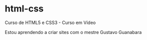 # html-css
 Curso de HTML5 e CSS3 -  Curso em Vídeo

Estou aprendendo a criar sites com o mestre Gustavo Guanabara
